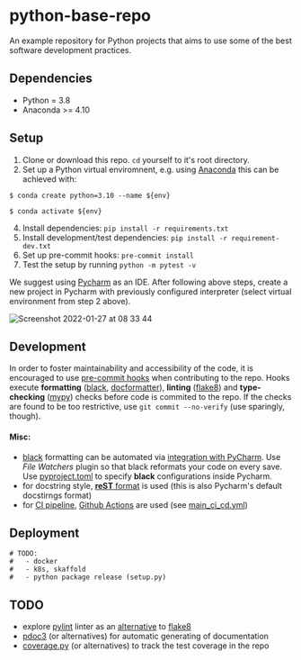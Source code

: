 # python-base-repo
An example repository for Python projects that aims to use some of the best software development practices.

## Dependencies
* Python = 3.8
* Anaconda >= 4.10

## Setup
1. Clone or download this repo. `cd` yourself to it's root directory.
2. Set up a Python virtual enviromnent, e.g. using [Anaconda](https://www.anaconda.com/) this can be achieved with:

`$ conda create python=3.10 --name ${env}`

`$ conda activate ${env}`

4. Install dependencies: `pip install -r requirements.txt`
5. Install development/test dependencies: `pip install -r requirement-dev.txt`
6. Set up pre-commit hooks: `pre-commit install`
7. Test the setup by running `python -m pytest -v`

We suggest using [Pycharm](https://www.jetbrains.com/pycharm/) as an IDE. After following above steps, create a new project in Pycharm with previously configured interpreter (select virtual environment from step 2 above).

![Screenshot 2022-01-27 at 08 33 44](https://user-images.githubusercontent.com/79791019/151312300-cf84f203-8b8e-4be7-965a-678e17d3313a.png)


## Development

In order to foster maintainability and accessibility of the code, it is encouraged to use [pre-commit hooks](https://github.com/AmanaAdvisors/mwmquant/blob/main/.pre-commit-config.yaml) when contributing to the repo. Hooks execute **formatting** ([black](https://black.readthedocs.io/en/stable/index.html), [docformatter](https://github.com/myint/docformatter)), **linting** ([flake8](https://github.com/PyCQA/flake8)) and **type-checking** ([mypy](http://mypy-lang.org)) checks before code is commited to the repo. If the checks are found to be too restrictive, use `git commit --no-verify` (use sparingly, though).


#### Misc:
- [black](https://black.readthedocs.io/en/stable/index.html) formatting can be automated via
[integration with PyCharm](https://black.readthedocs.io/en/stable/integrations/editors.html). Use *File Watchers* plugin so that black reformats
your code on every save. Use [pyproject.toml](https://github.com/metodj/python-base-repo/blob/main/pyproject.toml) to specify **black** configurations inside Pycharm.
- for docstring style, [**reST** format](https://stackoverflow.com/a/24385103/9816164) is used (this is also Pycharm's default docstirngs format)
- for [CI pipeline](https://realpython.com/python-continuous-integration/), [Github Actions](https://docs.github.com/en/actions) are used (see [main_ci_cd.yml](https://github.com/metodj/python-base-repo/blob/main/.github/workflows/main_ci_cd.yml))



## Deployment

```
# TODO:
#   - docker
#   - k8s, skaffold
#   - python package release (setup.py)
 ```


## TODO

- explore [pylint](https://github.com/PyCQA/pylint) linter as an [alternative](https://www.slant.co/versus/12630/12632/~pylint_vs_flake8) to [flake8](https://github.com/PyCQA/flake8)
- [pdoc3](https://pdoc3.github.io/pdoc/) (or alternatives) for automatic generating of documentation
- [coverage.py](https://github.com/nedbat/coveragepy) (or alternatives) to track the test coverage in the repo
